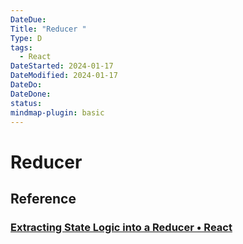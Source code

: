 ```yaml
---
DateDue:
Title: "Reducer "
Type: D
tags:
  - React
DateStarted: 2024-01-17
DateModified: 2024-01-17
DateDo: 
DateDone: 
status: 
mindmap-plugin: basic
---
```


# Reducer

## Reference

### [Extracting State Logic into a Reducer • React](https://beta.reactjs.org/learn/extracting-state-logic-into-a-reducer)